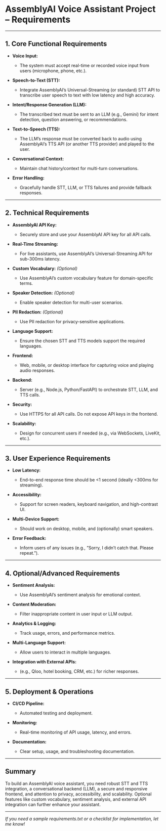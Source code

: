 # AssemblyAI Voice Assistant Project – Requirements

---

## 1. Core Functional Requirements

- **Voice Input:**
  - The system must accept real-time or recorded voice input from users (microphone, phone, etc.).

- **Speech-to-Text (STT):**
  - Integrate AssemblyAI’s Universal-Streaming (or standard) STT API to transcribe user speech to text with low latency and high accuracy.

- **Intent/Response Generation (LLM):**
  - The transcribed text must be sent to an LLM (e.g., Gemini) for intent detection, question answering, or recommendations.

- **Text-to-Speech (TTS):**
  - The LLM’s response must be converted back to audio using AssemblyAI’s TTS API (or another TTS provider) and played to the user.

- **Conversational Context:**
  - Maintain chat history/context for multi-turn conversations.

- **Error Handling:**
  - Gracefully handle STT, LLM, or TTS failures and provide fallback responses.

---

## 2. Technical Requirements

- **AssemblyAI API Key:**
  - Securely store and use your AssemblyAI API key for all API calls.

- **Real-Time Streaming:**
  - For live assistants, use AssemblyAI’s Universal-Streaming API for sub-300ms latency.

- **Custom Vocabulary:** _(Optional)_
  - Use AssemblyAI’s custom vocabulary feature for domain-specific terms.

- **Speaker Detection:** _(Optional)_
  - Enable speaker detection for multi-user scenarios.

- **PII Redaction:** _(Optional)_
  - Use PII redaction for privacy-sensitive applications.

- **Language Support:**
  - Ensure the chosen STT and TTS models support the required languages.

- **Frontend:**
  - Web, mobile, or desktop interface for capturing voice and playing audio responses.

- **Backend:**
  - Server (e.g., Node.js, Python/FastAPI) to orchestrate STT, LLM, and TTS calls.

- **Security:**
  - Use HTTPS for all API calls. Do not expose API keys in the frontend.

- **Scalability:**
  - Design for concurrent users if needed (e.g., via WebSockets, LiveKit, etc.).

---

## 3. User Experience Requirements

- **Low Latency:**
  - End-to-end response time should be <1 second (ideally <300ms for streaming).

- **Accessibility:**
  - Support for screen readers, keyboard navigation, and high-contrast UI.

- **Multi-Device Support:**
  - Should work on desktop, mobile, and (optionally) smart speakers.

- **Error Feedback:**
  - Inform users of any issues (e.g., “Sorry, I didn’t catch that. Please repeat.”).

---

## 4. Optional/Advanced Requirements

- **Sentiment Analysis:**
  - Use AssemblyAI’s sentiment analysis for emotional context.

- **Content Moderation:**
  - Filter inappropriate content in user input or LLM output.

- **Analytics & Logging:**
  - Track usage, errors, and performance metrics.

- **Multi-Language Support:**
  - Allow users to interact in multiple languages.

- **Integration with External APIs:**
  - (e.g., Qloo, hotel booking, CRM, etc.) for richer responses.

---

## 5. Deployment & Operations

- **CI/CD Pipeline:**
  - Automated testing and deployment.

- **Monitoring:**
  - Real-time monitoring of API usage, latency, and errors.

- **Documentation:**
  - Clear setup, usage, and troubleshooting documentation.

---

## Summary

To build an AssemblyAI voice assistant, you need robust STT and TTS integration, a conversational backend (LLM), a secure and responsive frontend, and attention to privacy, accessibility, and scalability. Optional features like custom vocabulary, sentiment analysis, and external API integration can further enhance your assistant.

---

_If you need a sample requirements.txt or a checklist for implementation, let me know!_
